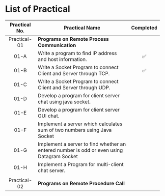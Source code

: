 # List of Practical

| Practical No. | Practical Name | Completed |
|:--------------:|--------------|:----------:|
| Practical-01 | **Programs on Remote Process Communication** ||
| 01-A | Write a program to find IP address and host information. | ✅ |
| 01-B | Write a Socket Program to connect Client and Server through TCP. | ✅ |
| 01-C | Write a Socket Program to connect Client and Server through UDP. |  |
| 01-D | Develop a program for client server chat using java socket. |  |
| 01-E | Develop a program for client server GUI chat. |  |
| 01-F | Implement a server which calculates sum of two numbers using Java Socket |  |
| 01-G | Implement a server to find whether an entered number is odd or even using Datagram Socket |  |
| 01-H | Implement a Program for multi-client chat server. |  |
|  |  |  |
| Practical-02 | **Programs on Remote Procedure Call** |  |